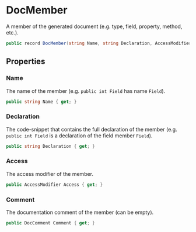# DocMember
A member of the generated document (e.g. type, field, property, method, etc.).

```cs
public record DocMember(string Name, string Declaration, AccessModifier Access, DocComment Comment)
```

## Properties
### Name
The name of the member (e.g. `public int Field` has name `Field`).

```cs
public string Name { get; }
```

### Declaration
The code-snippet that contains the full declaration of the member
(e.g. `public int Field` is a declaration of the field member `Field`).

```cs
public string Declaration { get; }
```

### Access
The access modifier of the member.

```cs
public AccessModifier Access { get; }
```

### Comment
The documentation comment of the member (can be empty).

```cs
public DocComment Comment { get; }
```


